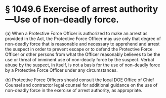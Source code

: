 # § 1049.6   Exercise of arrest authority—Use of non-deadly force.

(a) When a Protective Force Officer is authorized to make an arrest as provided in the Act, the Protective Force Officer may use only that degree of non-deadly force that is reasonable and necessary to apprehend and arrest the suspect in order to prevent escape or to defend the Protective Force Officer or other persons from what the Officer reasonably believes to be the use or threat of imminent use of non-deadly force by the suspect. Verbal abuse by the suspect, in itself, is not a basis for the use of non-deadly force by a Protective Force Officer under any circumstances. 


(b) Protective Force Officers should consult the local DOE Office of Chief Counsel and contractor legal counsel for additional guidance on the use of non-deadly force in the exercise of arrest authority, as appropriate. 




